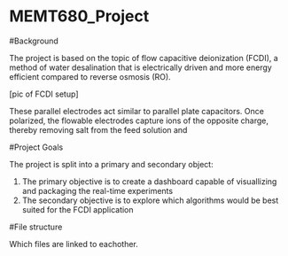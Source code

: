 # MEMT680_Project

#Background

The project is based on the topic of flow capacitive deionization (FCDI), a method of water desalination that is electrically driven and more energy efficient compared to reverse osmosis (RO). 


[pic of FCDI setup]



These parallel electrodes act similar to parallel plate capacitors. Once polarized, the flowable electrodes capture ions of the opposite charge, thereby removing salt from the feed solution and 

#Project Goals

The project is split into a primary and secondary object:
1) The primary objective is to create a dashboard capable of visuallizing and packaging the real-time experiments
2) The secondary objective is to explore which algorithms would be best suited for the FCDI application

#File structure

Which files are linked to eachother. 
